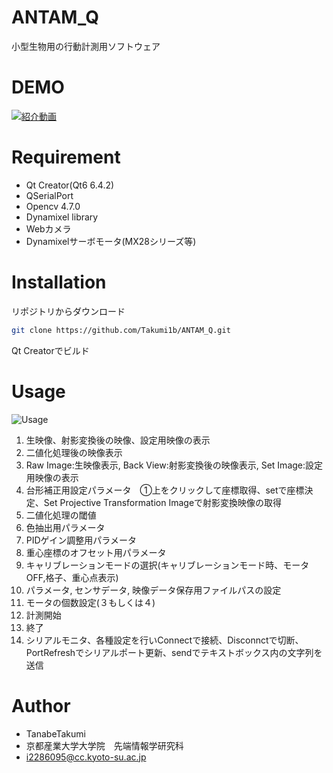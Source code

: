 # ANTAM_Q
小型生物用の行動計測用ソフトウェア

# DEMO
[![紹介動画](https://user-images.githubusercontent.com/103201314/220067543-c0cc54da-85c5-45f1-89f9-95bc040a3b99.jpg)](https://youtu.be/c_XIWnayPXA)

# Requirement
* Qt Creator(Qt6 6.4.2)
* QSerialPort
* Opencv 4.7.0
* Dynamixel library 
* Webカメラ
* Dynamixelサーボモータ(MX28シリーズ等)

# Installation
リポジトリからダウンロード
```bash
git clone https://github.com/Takumi1b/ANTAM_Q.git
```
Qt Creatorでビルド

# Usage
![Usage](https://user-images.githubusercontent.com/103201314/215585186-4f1a1137-b643-4371-916d-66bea5abaede.png
 "UI説明")
1. 生映像、射影変換後の映像、設定用映像の表示
2. 二値化処理後の映像表示
3. Raw Image:生映像表示, Back View:射影変換後の映像表示, Set Image:設定用映像の表示
4. 台形補正用設定パラメータ　①上をクリックして座標取得、setで座標決定、Set Projective Transformation Imageで射影変換映像の取得
5. 二値化処理の閾値
6. 色抽出用パラメータ
7. PIDゲイン調整用パラメータ
8. 重心座標のオフセット用パラメータ
9. キャリブレーションモードの選択(キャリブレーションモード時、モータOFF,格子、重心点表示)
10. パラメータ, センサデータ, 映像データ保存用ファイルパスの設定
11. モータの個数設定(３もしくは４)
12. 計測開始
13. 終了
14. シリアルモニタ、各種設定を行いConnectで接続、Disconnctで切断、PortRefreshでシリアルポート更新、sendでテキストボックス内の文字列を送信　

# Author
* TanabeTakumi
* 京都産業大学大学院　先端情報学研究科
* i2286095@cc.kyoto-su.ac.jp
